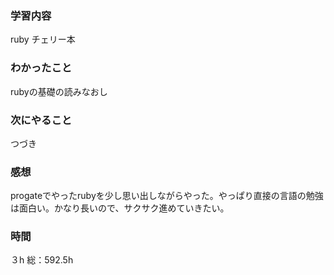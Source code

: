 ### 学習内容
ruby チェリー本
### わかったこと
rubyの基礎の読みなおし
### 次にやること
つづき
### 感想
progateでやったrubyを少し思い出しながらやった。やっぱり直接の言語の勉強は面白い。かなり長いので、サクサク進めていきたい。
### 時間
３h
総：592.5h
